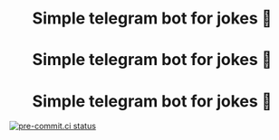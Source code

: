<h1 align="center">Simple telegram bot for jokes 🤖</h1>
<h1 align="center">Simple telegram bot for jokes 🤖</h1>
<h1 align="center">Simple telegram bot for jokes 🤖</h1>

[![pre-commit.ci status](https://results.pre-commit.ci/badge/github/Sht97/Telegram-jokes/master.svg)](https://results.pre-commit.ci/latest/github/Sht97/Telegram-jokes/master)
